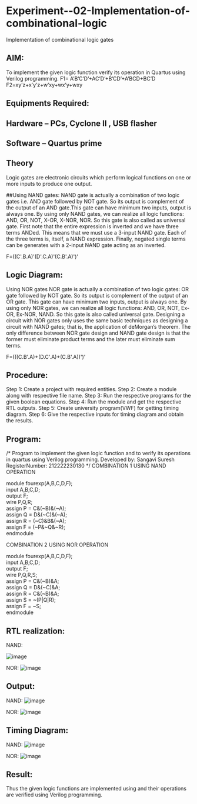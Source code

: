 # Experiment--02-Implementation-of-combinational-logic
Implementation of combinational logic gates
 
## AIM:
To implement the given logic function verify its operation in Quartus using Verilog programming.
 F1= A’B’C’D’+AC’D’+B’CD’+A’BCD+BC’D
F2=xy’z+x’y’z+w’xy+wx’y+wxy
 
 
 
## Equipments Required:
## Hardware – PCs, Cyclone II , USB flasher
## Software – Quartus prime


## Theory
 Logic gates are electronic circuits which perform logical functions on one or more inputs to produce one output.

##Using NAND gates:
NAND gate is actually a combination of two logic gates i.e. AND gate followed by NOT gate. So its output is complement of the output of an AND gate.This gate can have minimum two inputs, output is always one. By using only NAND gates, we can realize all logic functions: AND, OR, NOT, X-OR, X-NOR, NOR. So this gate is also called as universal gate. First note that the entire expression is inverted and we have three terms ANDed. This means that we must use a 3-input NAND gate. Each of the three terms is, itself, a NAND expression. Finally, negated single terms can be generates with a 2-input NAND gate acting as an inverted.

F=((C'.B.A)'(D'.C.A)'(C.B'.A)')'
## Logic Diagram:
Using NOR gates NOR gate is actually a combination of two logic gates: OR gate followed by NOT gate. So its output is complement of the output of an OR gate. This gate can have minimum two inputs, output is always one. By using only NOR gates, we can realize all logic functions: AND, OR, NOT, Ex-OR, Ex-NOR, NAND. So this gate is also called universal gate. Designing a circuit with NOR gates only uses the same basic techniques as designing a circuit with NAND gates; that is, the application of deMorgan’s theorem. The only difference between NOR gate design and NAND gate design is that the former must eliminate product terms and the later must eliminate sum terms.

F=(((C.B'.A)+(D.C'.A)+(C.B'.A))')'

## Procedure:
Step 1: Create a project with required entities.
Step 2: Create a module along with respective file name.
Step 3: Run the respective programs for the given boolean equations.
Step 4: Run the module and get the respective RTL outputs.
Step 5: Create university program(VWF) for getting timing diagram.
Step 6: Give the respective inputs for timing diagram and obtain the results.

## Program:
/*
Program to implement the given logic function and to verify its operations in quartus using Verilog programming.
Developed by: Sangavi Suresh
RegisterNumber: 212222230130
*/
 COMBINATION 1 USING NAND OPERATION

module fourexp(A,B,C,D,F);  
input A,B,C,D;  
output F;  
wire P,Q,R;  
assign P = C&(~B)&(~A);  
assign Q = D&(~C)&(~A);  
assign R = (~C)&B&(~A);  
assign F = (~P&~Q&~R);  
endmodule 


COMBINATION 2 USING NOR OPERATION
 
module fourexp(A,B,C,D,F);  
input A,B,C,D;  
output F;  
wire P,Q,R,S;  
assign P = C&(~B)&A;  
assign Q = D&(~C)&A;  
assign R = C&(~B)&A;  
assign S = ~(P|Q|R);  
assign F = ~S;  
endmodule 

## RTL realization:
NAND:

![image](https://github.com/Sangavi-suresh/Experiment--02-Implementation-of-combinational-logic-/assets/118541861/bfb59130-485c-454c-b709-f7edb5678a7e)

NOR:
![image](https://github.com/Sangavi-suresh/Experiment--02-Implementation-of-combinational-logic-/assets/118541861/2ce21763-9285-4186-8688-85d9fd697204)


## Output:
NAND:
![image](https://github.com/Sangavi-suresh/Experiment--02-Implementation-of-combinational-logic-/assets/118541861/9dc7670c-c420-4324-a9f5-0b9a8153e0ff)

NOR:
![image](https://github.com/Sangavi-suresh/Experiment--02-Implementation-of-combinational-logic-/assets/118541861/4cf46794-fcfe-4ff2-8310-91f0bb00ce8f)

## Timing Diagram:
NAND:
![image](https://github.com/Sangavi-suresh/Experiment--02-Implementation-of-combinational-logic-/assets/118541861/bd777c6c-4959-4a03-b273-965ecde1bd95)

NOR:
![image](https://github.com/Sangavi-suresh/Experiment--02-Implementation-of-combinational-logic-/assets/118541861/4d32ce0b-8a09-4381-899a-2476c9d7d221)

## Result:
Thus the given logic functions are implemented using  and their operations are verified using Verilog programming.
